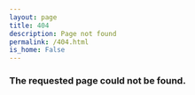 ```yaml
---
layout: page
title: 404
description: Page not found
permalink: /404.html
is_home: False
---
```


### The requested page could not be found.
